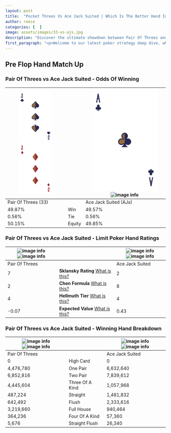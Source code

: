 ```yaml
---
layout: post
title:  "Pocket Threes Vs Ace Jack Suited | Which Is The Better Hand In Poker? A Complete Guide"
author: reece
categories: [  ]
image: assets/images/33-vs-ajs.jpg
description: "Discover the ultimate showdown between Pair Of Threes and Ace Jack Suited in poker! Uncover the odds, strategies, and scenarios where one hand triumphs over the other. Get ready to up your poker game with this thrilling analysis."
first_paragraph: "<p>Welcome to our latest poker strategy deep dive, where we're pitting two distinct hands against each other in a high-stakes showdown: Pair Of Threes vs Ace Jack Suited.</p><p>In the dynamic world of poker, every decision counts, and knowing which hand holds the upper hand is key to your success at the table.</p><p>In this article, we'll dissect these two hands, explore the scenarios where one dominates the other, and equip you with the knowledge to make strategic choices that can tip the odds in your favor.</p><p>Get ready to unravel the intriguing dynamics of these poker hands and elevate your game to new heights.</p>"
---
```




[comment]: # (sp0)

## Pre Flop Hand Match Up

<div class="table hand-ratings" markdown="1"> 



### Pair Of Threes vs Ace Jack Suited - Odds Of Winning


    
| ![image info](assets/images/hand1/3.png) ![image info](assets/images/hand1/3o.png) |  | ![image info](assets/images/hand2/A.png) ![image info](assets/images/hand2/Js.png) |
| -------- | -------- | -------- |
| Pair Of Threes (33) |  | Ace Jack Suited (AJs) |
| 49.87% | Win | 49.57% |
| 0.56% | Tie | 0.56% |
| 50.15% | Equity | 49.85% |




[comment]: # (sp1)



### Pair Of Threes vs Ace Jack Suited - Limit Poker Hand Ratings


    
| ![image info](https://www.riverpairs.com/assets/images/hand1/3.png) ![image info](https://www.riverpairs.com/assets/images/hand1/3o.png) |  | ![image info](https://www.riverpairs.com/assets/images/hand2/A.png) ![image info](https://www.riverpairs.com/assets/images/hand2/Js.png) |
| -------- | -------- | -------- |
| Pair Of Threes |  | Ace Jack Suited |
| 7 | **Sklansky Rating** [What is this?](/sklansky-rating-explained) | 2 |
| 2 | **Chen Formula** [What is this?](/chen-formula-explained) | 8 |
| 4 | **Hellmuth Tier** [What is this?](/Hellmuth-tier-explained) | 4 |
| -0.07 | **Expected Value** [What is this?](/expected-value-explained) | 0.43 |




[comment]: # (sp2)



### Pair Of Threes vs Ace Jack Suited - Winning Hand Breakdown


    
| ![image info](https://www.riverpairs.com/assets/images/hand1/3.png) ![image info](https://www.riverpairs.com/assets/images/hand1/3o.png) |  | ![image info](https://www.riverpairs.com/assets/images/hand2/A.png) ![image info](https://www.riverpairs.com/assets/images/hand2/Js.png) |
| -------- | -------- | -------- |
| Pair Of Threes |  | Ace Jack Suited |
| 0 | High Card | 0 |
| 4,476,780 | One Pair | 6,632,640 |
| 6,852,816 | Two Pair | 7,839,612 |
| 4,445,604 | Three Of A Kind | 1,057,968 |
| 487,224 | Straight | 1,481,832 |
| 642,492 | Flush | 2,333,616 |
| 3,219,660 | Full House | 940,464 |
| 364,236 | Four Of A Kind | 57,360 |
| 5,676 | Straight Flush | 26,340 |




[comment]: # (sp3)



</div>

[comment]: # (sp4)



[comment]: # (sp5)

